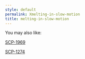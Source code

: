 ```yaml
---
style: default
permalink: Xmelting-in-slow-motion
title: melting-in-slow-motion
---
```

You may also like:

[SCP-1969](http://scp-wiki.net/scp-1969)

[SCP-1274](http://scp-wiki.net/scp-1274)
